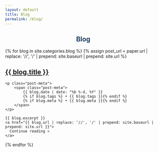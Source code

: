 ```yaml
---
layout: default
title: Blog
permalink: /blog/
---
```

<div>
  <article class="post">
    <h2 class="post-title" style="text-align: center;color:#1a426d"> <b>Blog</b> </h2>
  </article>

  {% for blog in site.categories.blog %}
  {% assign post_url = paper.url | replace: '//', '/' | prepend: site.baseurl | prepend: site.url %}

  <article class="post">
    <h2 class="post-title">
      <a href="{{ blog.url | replace: '//', '/' | prepend: site.baseurl | prepend: site.url}}#disqus_thread">
        {{ blog.title }}
      </a>
    </h2>

    <p class="post-meta">
        <span class="post-meta">
            {{ blog.date | date: "%b %-d, %Y" }}
            {% if blog.tags %} • {{ blog.tags }}{% endif %}
            {% if blog.meta %} • {{ blog.meta }}{% endif %}
        </span>
    </p>

    {{ blog.excerpt }}
    <a href="{{ blog.url | replace: '//', '/' | prepend: site.baseurl | prepend: site.url }}">
      Continue reading »
    </a>
  </article>
  {% endfor %}
  </div>
